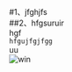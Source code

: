 #1、jfghjfs  
##2、hfgsuruir  
hgf  
```hfgujfgjfgg```  
uu  
![win](https://github.com/fanqiangdatui/image/blob/master/Snipaste_2019-10-24_22-56-08.png)
